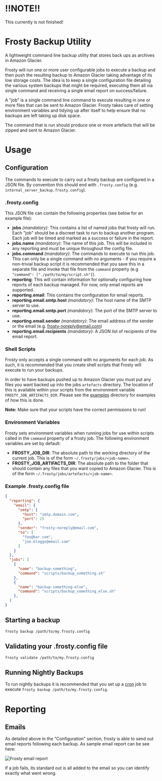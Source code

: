 # !!NOTE!!

This currently is not finished!

# Frosty Backup Utility

A lightweight command line backup utility that stores back ups as archives in Amazon Glacier.

Frosty will run one or more user configurable jobs to execute a backup and then push the resulting  backup to Amazon Glacier taking advantage of its low storage costs. The idea is to keep a single configuration file detailing the various system backups that might be required, executing them all via single command and receiving a single email report on success/failure.

A "job" is a single command line command to execute resulting in one or more files that can be sent to Amazon Glacier. Frosty takes care of setting environment variables and tidying up after itself to help ensure that no backups are left taking up disk space.

The command that is run should produce one or more artefacts that will be zipped and sent to Amazon Glacier.

# Usage

## Configuration

The commands to execute to carry out a frosty backup are configured in a JSON file. By convention this should end with `.frosty.config` (e.g. `internal_server_backup.frosty.config`).

### .frosty.config

This JSON file can contain the following properties (see below for an example file):

- **jobs** *(mandatory)*: This contains a list of named jobs that frosty will run. Each "job" should be a discreet task to run to backup another program. Each job will be timed and marked as a success or failure in the report.
- **jobs.name** *(mandatory)*: The name of this job. This will be included in any reporting and must be unique throughout the config file.
- **jobs.command** *(mandatory)*: The commands to execute to run this job. This can only be a single command with no arguments - if you require a non-trivial backup script it is recommended that you save this in a separate file and invoke that file from the `command` property (e.g `"command": ["./path/to/my/script.sh"]`).
- **reporting**: This will contain information for optionally configuring how reports of each backup managed. For now, only email reports are supported.
- **reporting.email**: This contains the configuration for email reports.
- **reporting.email.smtp.host** *(mandatory)*: The host name of the SMTP server to use.
- **reporting.email.smtp.port** *(mandatory)*: The port of the SMTP server to use.
- **reporting.email.sender** *(mandatory)*: The email address of the sender or the email (e.g. frosty-noreply@email.com)
- **reporting.email.recipients** *(mandatory)*: A JSON list of recipients of the email report.

### Shell Scripts

Frosty only accepts a single command with no arguments for each job. As such, it is recommended that you create shell scripts that Frosty will execute to run your backups.

In order to have backups pushed up to Amazon Glacier you must put any files you want backed up into the jobs `artefacts` directory. The location of this is available within your scripts from the environment variable `FROSTY_JOB_ARTIFACTS_DIR`. Please see the [examples](examples) directory for examples of how this is done.

**Note:** Make sure that your scripts have the correct permissions to run!

### Environment Variables

Frosty sets environment variables when running jobs for use within scripts called in the `command` property of a frosty job. The following environment variables are set by default:

- **FROSTY_JOB_DIR**: The absolute path to the working directory of the current job. This is of the form `~/.frosty/jobs/<job-name>`.
- **FROSTY_JOB_ARTIFACTS_DIR**: The absolute path to the folder that should contain any files that you want copied to Amazon Glacier. This is of the form `~/.frosty/jobs/artefacts/<job-name>`.

### Example .frosty.config file

```json
{
  "reporting": {
    "email": {
      "smtp": {
        "host": "smtp.domain.com",
        "port": 25
      },
      "sender": "frosty-noreply@email.com",
      "to": [
        "foo@bar.com",
        "joe.bloggs@email.com"
      ]
    }
  },
  "jobs": [
    {
      "name": "backup-something",
      "command": "scripts/backup_something.sh"
    },
    {
      "name": "backup-something-else",
      "command": "scripts/backup_something_else.sh"
    },
  ]
}
```

## Starting a backup
`frosty backup /path/to/my.frosty.config`

## Validating your .frosty.config file
`frosty validate /path/to/my.frosty.config`

## Running Nightly Backups
To run nightly backups it is recommended that you set up a [cron](https://en.wikipedia.org/wiki/Cron) job to execute `frosty backup /path/to/my.frosty.config`.

# Reporting

## Emails

As detailed above in the "Configuration" section, frosty is able to send out email reports following each backup. As sample email report can be see here:

![Frosty email report](https://i.imgur.com/3BFC37T.png)

If a job fails, its standard out is all added to the email so you can identify exactly what went wrong.



